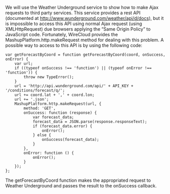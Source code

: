 We will use the Weather Underground service to show how to make Ajax requests to
third party services. This service provides a rest API (documented at
http://www.wunderground.com/weather/api/d/docs), but it is impossible to access
this API using normal Ajax request (using XMLHttpRequest) due browsers applying
the “Same Origin Policy” to JavaScript code. Fortunately, WireCloud provides the
MashupPlatform.http.makeRequest method for dealing with this problem. A possible
way to access to this API is by using the following code:

    var getForecastByCoord = function getForecastByCoord(coord, onSuccess, onError) {
        var url;
        if ((typeof onSuccess !== 'function') || (typeof onError !== 'function')) {
            throw new TypeError();
        }
        url = 'http://api.wunderground.com/api/' + API_KEY + '/conditions/forecast/q/';
        url += coord.lat + ',' + coord.lon;
        url += '.json';
        MashupPlatform.http.makeRequest(url, {
            method: 'GET',
            onSuccess: function (response) {
                var forecast_data;
                forecast_data = JSON.parse(response.responseText);
                if (forecast_data.error) {
                    onError();
                } else {
                    onSuccess(forecast_data);
                }
            },
            onError: function () {
                onError();
            }
        });
    };

The getForecastByCoord function makes the appropriated request to Weather
Underground and passes the result to the onSuccess callback.

